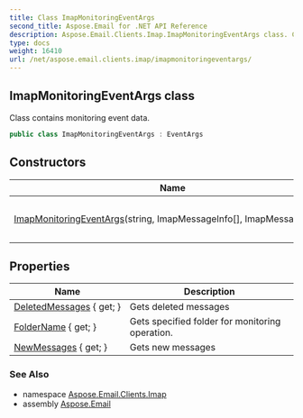 ```yaml
---
title: Class ImapMonitoringEventArgs
second_title: Aspose.Email for .NET API Reference
description: Aspose.Email.Clients.Imap.ImapMonitoringEventArgs class. Class contains monitoring event data
type: docs
weight: 16410
url: /net/aspose.email.clients.imap/imapmonitoringeventargs/
---
```

## ImapMonitoringEventArgs class

Class contains monitoring event data.

```csharp
public class ImapMonitoringEventArgs : EventArgs
```

## Constructors

| Name | Description |
| --- | --- |
| [ImapMonitoringEventArgs](imapmonitoringeventargs/#constructor)(string, ImapMessageInfo[], ImapMessageInfo[]) | Initializes a new instance of the `ImapMonitoringEventArgs` class |

## Properties

| Name | Description |
| --- | --- |
| [DeletedMessages](../../aspose.email.clients.imap/imapmonitoringeventargs/deletedmessages/) { get; } | Gets deleted messages |
| [FolderName](../../aspose.email.clients.imap/imapmonitoringeventargs/foldername/) { get; } | Gets specified folder for monitoring operation. |
| [NewMessages](../../aspose.email.clients.imap/imapmonitoringeventargs/newmessages/) { get; } | Gets new messages |

### See Also

* namespace [Aspose.Email.Clients.Imap](../../aspose.email.clients.imap/)
* assembly [Aspose.Email](../../)



